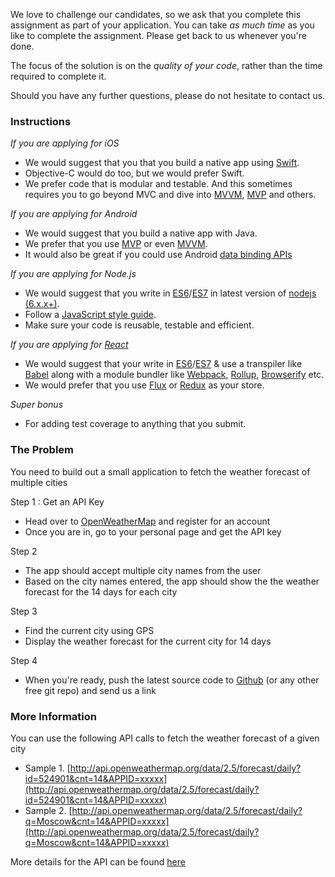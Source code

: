 We love to challenge our candidates, so we ask that you complete this assignment as part of your application. You can take _as much time_ as you like to complete the assignment. Please get back to us whenever you're done.

The focus of the solution is on the *quality of your code*, rather than the time required to complete it.

Should you have any further questions, please do not hesitate to contact us.

### Instructions

*If you are applying for iOS*

- We would suggest that you that you build a native app using [Swift](https://swift.org).
- Objective-C would do too, but we would prefer Swift. 
- We prefer code that is modular and testable. And this sometimes requires you to go beyond MVC and dive into [MVVM](https://www.objc.io/issues/13-architecture/mvvm/), [MVP](https://medium.com/ios-os-x-development/ios-architecture-patterns-ecba4c38de52#.4ma913306) and others.

*If you are applying for Android*

- We would suggest that you build a native app with Java.
- We prefer that you use [MVP](https://github.com/googlesamples/android-architecture) or even [MVVM](https://github.com/ivacf/archi).
- It would also be great if you could use Android [data binding APIs](https://developer.android.com/topic/libraries/data-binding/index.html)

*If you are applying for Node.js*

- We would suggest that you write in [ES6](http://es6-features.org)/[ES7](https://developer.mozilla.org/en-US/docs/Web/JavaScript/New_in_JavaScript/ECMAScript_Next_support_in_Mozilla) in latest version of [nodejs (6.x.x+)](https://nodejs.org/en/download/current/).
- Follow a [JavaScript style guide](https://www.google.co.in/search?client=safari&rls=en&q=ios+mvvm&ie=UTF-8&oe=UTF-8&gfe_rd=cr&ei=lFNtV9imMIzC8gfV4KyoAQ#q=javascript+style+guide). 
- Make sure your code is reusable, testable and efficient.

*If you are applying for [React](https://facebook.github.io/react/)*

- We would suggest that your write in [ES6](http://es6-features.org)/[ES7](https://developer.mozilla.org/en-US/docs/Web/JavaScript/New_in_JavaScript/ECMAScript_Next_support_in_Mozilla) & use a transpiler like [Babel](https://babeljs.io) along with a module bundler like [Webpack](https://webpack.github.io), [Rollup](https://github.com/rollup/rollup), [Browserify](http://browserify.org) etc.
- We would prefer that you use [Flux](https://facebook.github.io/flux/) or [Redux](https://github.com/reactjs/redux) as your store.

*Super bonus*

- For adding test coverage to anything that you submit.

### The Problem

You need to build out a small application to fetch the weather forecast of multiple cities

Step 1 : Get an API Key

- Head over to [OpenWeatherMap](http://openweathermap.org) and register for an account
- Once you are in, go to your personal page and get the API key

Step 2

- The app should accept multiple city names from the user
- Based on the city names entered, the app should show the the weather forecast for the 14 days for each city 

Step 3

- Find the current city using GPS
- Display the weather forecast for the current city for 14 days 

Step 4

- When you're ready, push the latest source code to [Github](github.com) (or any other free git repo) and send us a link

### More Information

You can use the following API calls to fetch the weather forecast of a given city

- Sample 1. [http://api.openweathermap.org/data/2.5/forecast/daily?id=524901&cnt=14&APPID=xxxxx](http://api.openweathermap.org/data/2.5/forecast/daily?id=524901&cnt=14&APPID=xxxxx)
- Sample 2. [http://api.openweathermap.org/data/2.5/forecast/daily?q=Moscow&cnt=14&APPID=xxxxx](http://api.openweathermap.org/data/2.5/forecast/daily?q=Moscow&cnt=14&APPID=xxxxx)

More details for the API can be found [here](http://openweathermap.org/API#forecast)